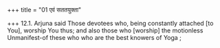 +++
title = "01 एवं सततयुक्ता"

+++
12.1. Arjuna said Those devotees who, being constantly attached \[to
You\], worship You thus; and also those who \[worship\] the motionless
Unmanifest-of these who who are the best knowers of Yoga ;
